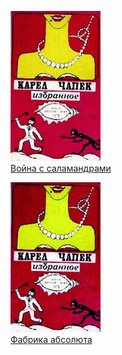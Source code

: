 ![](Война%20с%20саламандрами.jpg)  
[Война с саламандрами](Война%20с%20саламандрами.md)

![](Фабрика%20абсолюта.jpg)  
[Фабрика абсолюта](Фабрика%20абсолюта.md)
